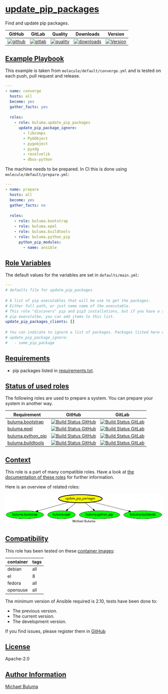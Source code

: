 # [update_pip_packages](#update_pip_packages)

Find and update pip packages.

|GitHub|GitLab|Quality|Downloads|Version|
|------|------|-------|---------|-------|
|[![github](https://github.com/buluma/ansible-role-update_pip_packages/workflows/Ansible%20Molecule/badge.svg)](https://github.com/buluma/ansible-role-update_pip_packages/actions)|[![gitlab](https://gitlab.com/buluma/ansible-role-update_pip_packages/badges/main/pipeline.svg)](https://gitlab.com/buluma/ansible-role-update_pip_packages)|[![quality](https://img.shields.io/ansible/quality/)](https://galaxy.ansible.com/buluma/update_pip_packages)|[![downloads](https://img.shields.io/ansible/role/d/)](https://galaxy.ansible.com/buluma/update_pip_packages)|[![Version](https://img.shields.io/github/release/buluma/ansible-role-update_pip_packages.svg)](https://github.com/buluma/ansible-role-update_pip_packages/releases/)|

## [Example Playbook](#example-playbook)

This example is taken from `molecule/default/converge.yml` and is tested on each push, pull request and release.
```yaml
---
- name: converge
  hosts: all
  become: yes
  gather_facts: yes

  roles:
    - role: buluma.update_pip_packages
      update_pip_package_ignore:
        - libcomps
        - PyGObject
        - pygobject
        - pyxdg
        - resolvelib
        - dbus-python
```

The machine needs to be prepared. In CI this is done using `molecule/default/prepare.yml`:
```yaml
---
- name: prepare
  hosts: all
  become: yes
  gather_facts: no

  roles:
    - role: buluma.bootstrap
    - role: buluma.epel
    - role: buluma.buildtools
    - role: buluma.python_pip
      python_pip_modules:
        - name: ansible
```


## [Role Variables](#role-variables)

The default values for the variables are set in `defaults/main.yml`:
```yaml
---
# defaults file for update_pip_packages

# A list of pip executables that will be use to get the packages.
# Either full path, or just name name of the executable.
# This role "discovers" pip and pip3 installations, but if you have a specific
# pip executalbe, you can add items to this list.
update_pip_packages_clients: []

# You can indicate to ignore a list of packages. Packages listed here will not be updated.
# update_pip_package_ignore:
#   - some_pip_package
```

## [Requirements](#requirements)

- pip packages listed in [requirements.txt](https://github.com/buluma/ansible-role-update_pip_packages/blob/main/requirements.txt).

## [Status of used roles](#status-of-requirements)

The following roles are used to prepare a system. You can prepare your system in another way.

| Requirement | GitHub | GitLab |
|-------------|--------|--------|
|[buluma.bootstrap](https://galaxy.ansible.com/buluma/bootstrap)|[![Build Status GitHub](https://github.com/buluma/ansible-role-bootstrap/workflows/Ansible%20Molecule/badge.svg)](https://github.com/buluma/ansible-role-bootstrap/actions)|[![Build Status GitLab ](https://gitlab.com/buluma/ansible-role-bootstrap/badges/main/pipeline.svg)](https://gitlab.com/buluma/ansible-role-bootstrap)|
|[buluma.epel](https://galaxy.ansible.com/buluma/epel)|[![Build Status GitHub](https://github.com/buluma/ansible-role-epel/workflows/Ansible%20Molecule/badge.svg)](https://github.com/buluma/ansible-role-epel/actions)|[![Build Status GitLab ](https://gitlab.com/buluma/ansible-role-epel/badges/main/pipeline.svg)](https://gitlab.com/buluma/ansible-role-epel)|
|[buluma.python_pip](https://galaxy.ansible.com/buluma/python_pip)|[![Build Status GitHub](https://github.com/buluma/ansible-role-python_pip/workflows/Ansible%20Molecule/badge.svg)](https://github.com/buluma/ansible-role-python_pip/actions)|[![Build Status GitLab ](https://gitlab.com/buluma/ansible-role-python_pip/badges/main/pipeline.svg)](https://gitlab.com/buluma/ansible-role-python_pip)|
|[buluma.buildtools](https://galaxy.ansible.com/buluma/buildtools)|[![Build Status GitHub](https://github.com/buluma/ansible-role-buildtools/workflows/Ansible%20Molecule/badge.svg)](https://github.com/buluma/ansible-role-buildtools/actions)|[![Build Status GitLab ](https://gitlab.com/buluma/ansible-role-buildtools/badges/main/pipeline.svg)](https://gitlab.com/buluma/ansible-role-buildtools)|

## [Context](#context)

This role is a part of many compatible roles. Have a look at [the documentation of these roles](https://buluma.co.ke/) for further information.

Here is an overview of related roles:

![dependencies](https://raw.githubusercontent.com/buluma/ansible-role-update_pip_packages/png/requirements.png "Dependencies")

## [Compatibility](#compatibility)

This role has been tested on these [container images](https://hub.docker.com/u/buluma):

|container|tags|
|---------|----|
|debian|all|
|el|8|
|fedora|all|
|opensuse|all|

The minimum version of Ansible required is 2.10, tests have been done to:

- The previous version.
- The current version.
- The development version.



If you find issues, please register them in [GitHub](https://github.com/buluma/ansible-role-update_pip_packages/issues)

## [License](#license)

Apache-2.0

## [Author Information](#author-information)

[Michael Buluma](https://buluma.github.io/)
